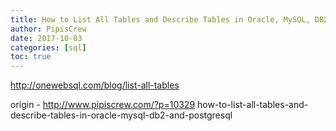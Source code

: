 ```yaml
---
title: How to List All Tables and Describe Tables in Oracle, MySQL, DB2 and PostgreSQL
author: PipisCrew
date: 2017-10-03
categories: [sql]
toc: true
---
```


http://onewebsql.com/blog/list-all-tables

origin - http://www.pipiscrew.com/?p=10329 how-to-list-all-tables-and-describe-tables-in-oracle-mysql-db2-and-postgresql